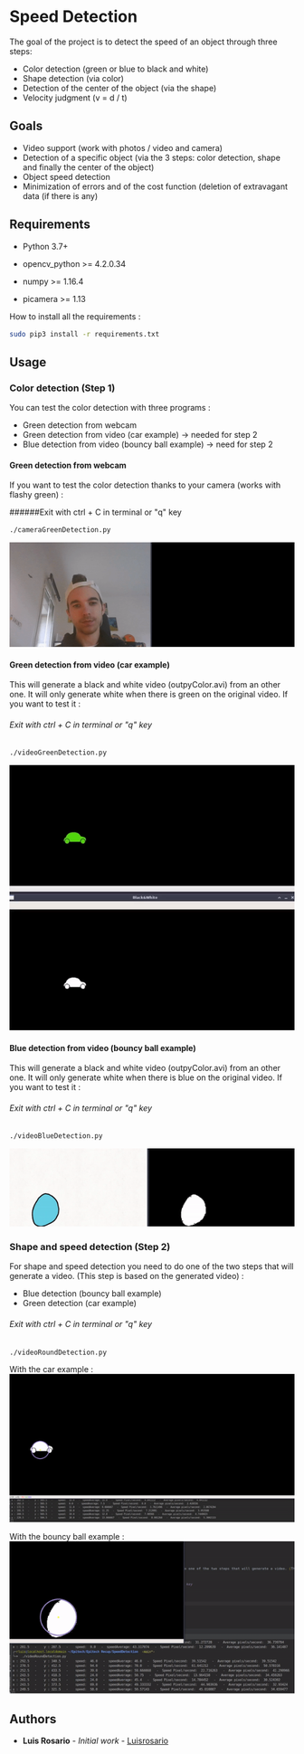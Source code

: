# Speed Detection

The goal of the project is to detect the speed of an object through three steps:
- Color detection (green or blue to black and white)
- Shape detection (via color)
- Detection of the center of the object (via the shape)
- Velocity judgment (v = d / t)

## Goals

- Video support (work with photos / video and camera)
- Detection of a specific object (via the 3 steps: color detection, shape and finally the center of the object)
- Object speed detection
- Minimization of errors and of the cost function (deletion of extravagant data (if there is any)

## Requirements

* Python 3.7+


* opencv_python >= 4.2.0.34
* numpy >= 1.16.4
* picamera >= 1.13

How to install all the requirements :
```bash
sudo pip3 install -r requirements.txt
```

## Usage

### Color detection (Step 1)

You can test the color detection with three programs :
- Green detection from webcam
- Green detection from video (car example) -> needed for step 2
- Blue detection from video (bouncy ball example) -> need for step 2

#### Green detection from webcam

If you want to test the color detection thanks to your camera (works with flashy green) :

######Exit with ctrl + C in terminal or "q" key
```bash
./cameraGreenDetection.py
```
![](./gif/camera-green.gif)

#### Green detection from video (car example)

This will generate a black and white video (outpyColor.avi) from an other one.
It will only generate white when there is green on the original video.
If you want to test it :

###### Exit with ctrl + C in terminal or "q" key
```bash
./videoGreenDetection.py
```
![](./gif/gif-green-detection.gif)

#### Blue detection from video (bouncy ball example)

This will generate a black and white video (outpyColor.avi) from an other one.
It will only generate white when there is blue on the original video.
If you want to test it :

###### Exit with ctrl + C in terminal or "q" key
```bash
./videoBlueDetection.py
```
![](./gif/gif-blue-detection.gif)


### Shape and speed detection (Step 2)

For shape and speed detection you need to do one of the two steps that will generate a video. (This step is based on the generated video) :
- Blue detection (bouncy ball example)
- Green detection (car example)

###### Exit with ctrl + C in terminal or "q" key
```bash
./videoRoundDetection.py
```

With the car example :
![](./gif/gif-car-round.gif)

With the bouncy ball example :
![](./gif/gif-blue-round.gif)

## Authors

* **Luis Rosario** - *Initial work* - [Luisrosario](https://github.com/Luisrosario2604)

